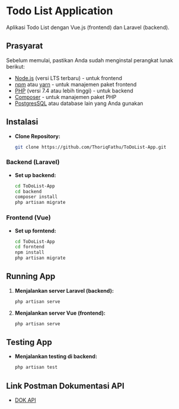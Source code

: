 # Todo List Application

Aplikasi Todo List dengan Vue.js (frontend) dan Laravel (backend).

## Prasyarat

Sebelum memulai, pastikan Anda sudah menginstal perangkat lunak berikut:

-    [Node.js](https://nodejs.org/) (versi LTS terbaru) - untuk frontend
-    [npm](https://www.npmjs.com/) atau [yarn](https://yarnpkg.com/) - untuk manajemen paket frontend
-    [PHP](https://www.php.net/) (versi 7.4 atau lebih tinggi) - untuk backend
-    [Composer](https://getcomposer.org/) - untuk manajemen paket PHP
-    [PostgresSQL](https://www.postgresql.org/) atau database lain yang Anda gunakan

## Instalasi

-    **Clone Repository:**

     ```bash
     git clone https://github.com/ThoriqFathu/ToDoList-App.git
     ```

### Backend (Laravel)

-    **Set up backend:**

     ```bash
     cd ToDoList-App
     cd backend
     composer install
     php artisan migrate
     ```

### Frontend (Vue)

-    **Set up forntend:**

     ```bash
     cd ToDoList-App
     cd forntend
     npm install
     php artisan migrate

     ```

## Running App

1. **Menjalankan server Laravel (backend):**

     ```bash
     php artisan serve

     ```

2. **Menjalankan server Vue (frontend):**

     ```bash
     php artisan serve

     ```

## Testing App

-    **Menjalankan testing di backend:**

     ```bash
     php artisan test

     ```

## Link Postman Dokumentasi API

-    [DOK API](https://documenter.getpostman.com/view/37247580/2sA3s1pYFJ)
